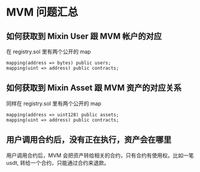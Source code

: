 # MVM 问题汇总

## 如何获取到 Mixin User 跟 MVM 帐户的对应

在 registry.sol 里有两个公开的 map

```
mapping(address => bytes) public users;
mapping(uint => address) public contracts;
```

## 如何获取到 Mixin Asset 跟 MVM 资产的对应关系

同样在 registry.sol 里有两个公开的 map

```
mapping(address => uint128) public assets;
mapping(uint => address) public contracts;
```

## 用户调用合约后，没有正在执行，资产会在哪里

用户调用合约后，MVM 会把资产转给相关的合约，只有合约有使用权。比如一笔 usdt, 转给一个合约，只能通过合约来退款。
